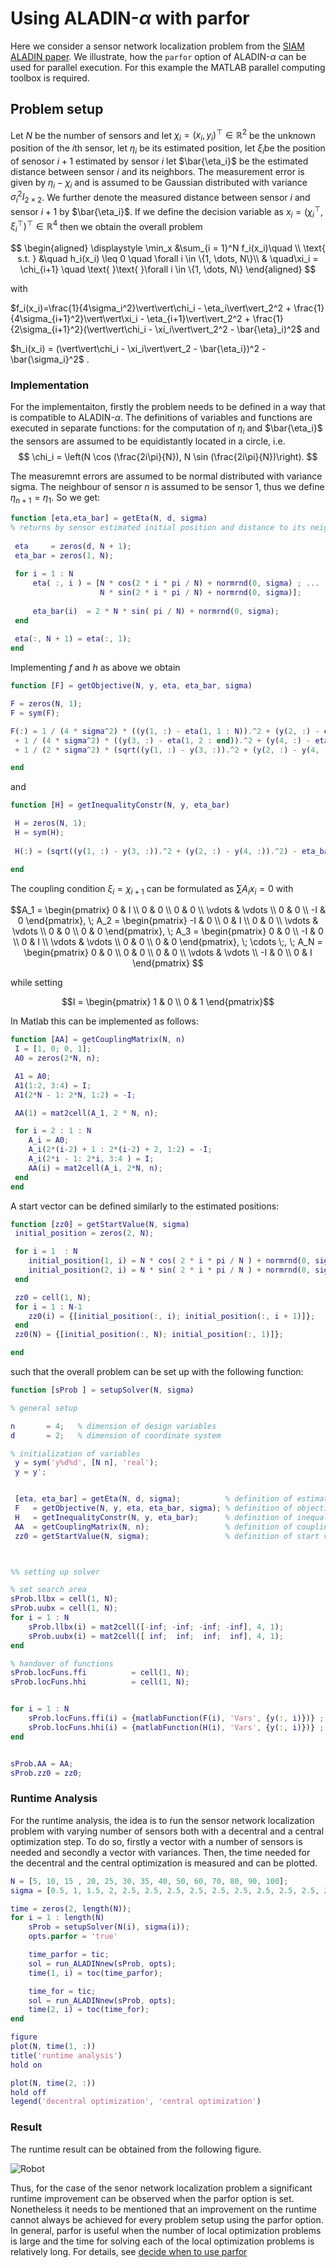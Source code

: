 # Using ALADIN-$\alpha$ with parfor
Here we consider a sensor network localization problem from the [SIAM ALADIN paper](https://www.researchgate.net/publication/299465495_An_Augmented_Lagrangian_Based_Algorithm_for_Distributed_NonConvex_Optimization). We illustrate, how the `parfor` option of ALADIN-$\alpha$ can be used for parallel execution. For this example the MATLAB parallel computing toolbox is required.

## Problem setup

Let $N$ be the number of sensors and let $\chi_i =(x_i,y_i)^\top \in \mathbb{R}^2$ be the unknown position of the $i$th sensor, let $\eta_i$ be its estimated position, let $\xi_i$be the position of senosor $i+1$ estimated by sensor $i$ let $\bar{\eta_i}$ be the estimated distance between sensor $i$ and its neighbors. The measurement error is given by $\eta_i - \chi_i$ and is assumed to be Gaussian distributed with variance $\sigma_i^2 I_{2 \times 2}$. We further denote the measured distance between sensor $i$ and sensor $i + 1$ by $\bar{\eta_i}$. If we define the decision variable as $x_i = (\chi_i^\top, \xi_i^\top)^\top \in \mathbb{R}^4$ then we obtain the overall problem

$$
\begin{aligned}
\displaystyle \min_x &\sum_{i = 1}^N f_i(x_i)\quad  \\
\text{ s.t. } &\quad h_i(x_i) \leq 0 \quad \forall i \in \{1, \dots, N\}\\
& \quad\xi_i = \chi_{i+1}  \quad \text{ }\text{ }\forall i \in \{1, \dots, N\}
\end{aligned}
$$

with 
  
$f_i(x_i)=\frac{1}{4\sigma_i^2}\vert\vert\chi_i - \eta_i\vert\vert_2^2 + \frac{1}{4\sigma_{i+1}^2}\vert\vert\xi_i - \eta_{i+1}\vert\vert_2^2 + \frac{1}{2\sigma_{i+1}^2}(\vert\vert\chi_i - \xi_i\vert\vert_2^2  - \bar{\eta}_i)^2$ and

$h_i(x_i) = (\vert\vert\chi_i - \xi_i\vert\vert_2 - \bar{\eta_i})^2 - \bar{\sigma_i}^2$   .


### Implementation

For the implementaiton, firstly the problem needs to be defined in a way that is compatible to ALADIN-$\alpha$. The definitions of variables and functions are executed in separate functions: for the computation of $\eta_i$ and $\bar{\eta_i}$ the sensors are assumed to be equidistantly located in a circle, i.e.
$$
\chi_i = \left(N \cos (\frac{2i\pi}{N}), N \sin (\frac{2i\pi}{N})\right).
$$

 The measuremnt errors are assumed to be normal distributed with variance sigma. The neighbour of sensor $n$ is assumed to be sensor $1$, thus we define $\eta_{n+1} = \eta_1$. So we get:
```matlab
function [eta,eta_bar] = getEta(N, d, sigma)
% returns by sensor estimated initial position and distance to its neighbours
 
 eta     = zeros(d, N + 1);
 eta_bar = zeros(1, N);
 
 for i = 1 : N
     eta( :, i ) = [N * cos(2 * i * pi / N) + normrnd(0, sigma) ; ...
                    N * sin(2 * i * pi / N) + normrnd(0, sigma)];
     
     eta_bar(i)  = 2 * N * sin( pi / N) + normrnd(0, sigma);
 end
 
 eta(:, N + 1) = eta(:, 1);
end
```
Implementing $f$ and $h$ as above we obtain
```matlab
function [F] = getObjective(N, y, eta, eta_bar, sigma)

F = zeros(N, 1);
F = sym(F);

F(:) = 1 / (4 * sigma^2) * ((y(1, :) - eta(1, 1 : N)).^2 + (y(2, :) - eta(2, 1 : N)).^2) ...
 + 1 / (4 * sigma^2) * ((y(3, :) - eta(1, 2 : end)).^2 + (y(4, :) - eta(2, 2 : end)).^2) ...
 + 1 / (2 * sigma^2) * (sqrt((y(1, :) - y(3, :)).^2 + (y(2, :) - y(4, :)).^2) - eta_bar(:)').^2;

end
```

and
```matlab
function [H] = getInequalityConstr(N, y, eta_bar)

 H = zeros(N, 1);
 H = sym(H);
 
 H(:) = (sqrt((y(1, :) - y(3, :)).^2 + (y(2, :) - y(4, :)).^2) - eta_bar(:)').^2;

end

```

The coupling condition $\xi_i = \chi_{i+1}$ can be formulated as $\sum A_ix_i = 0$ with 

$$A_1 = \begin{pmatrix} 0 & I \\
 0 & 0 \\
 0 & 0 \\
 \vdots & \vdots \\
 0 & 0 \\
 -I & 0
 \end{pmatrix}, \;
A_2 = \begin{pmatrix} -I & 0 \\
 0 & I \\
 0 & 0 \\
 \vdots & \vdots \\
 0 & 0 \\
 0 & 0
 \end{pmatrix}, \;
A_3 = \begin{pmatrix} 0 & 0 \\
 -I & 0 \\
 0 & I \\
 \vdots & \vdots \\
 0 & 0 \\
 0 & 0
 \end{pmatrix}, \; \cdots \;,  \;
A_N = \begin{pmatrix} 0 & 0 \\
 0 & 0 \\
 0 & 0 \\
 \vdots & \vdots \\
 -I & 0 \\
 0 & I
 \end{pmatrix}
 $$

while setting 

$$I = \begin{pmatrix} 1 & 0 \\ 0 & 1 \end{pmatrix}$$

In Matlab this can be implemented as follows:

```matlab
function [AA] = getCouplingMatrix(N, n)
 I = [1, 0; 0, 1];
 A0 = zeros(2*N, n);

 A1 = A0;
 A1(1:2, 3:4) = I;
 A1(2*N - 1: 2*N, 1:2) = -I;

 AA(1) = mat2cell(A_1, 2 * N, n);

 for i = 2 : 1 : N
    A_i = A0;
    A_i(2*(i-2) + 1 : 2*(i-2) + 2, 1:2) = -I;
    A_i(2*i - 1: 2*i, 3:4 ) = I;
    AA(i) = mat2cell(A_i, 2*N, n);
 end
end
```

A start vector can be defined similarly to the estimated positions:

```matlab
function [zz0] = getStartValue(N, sigma)
 initial_position = zeros(2, N);

 for i = 1  : N
    initial_position(1, i) = N * cos( 2 * i * pi / N ) + normrnd(0, sigma);
    initial_position(2, i) = N * sin( 2 * i * pi / N ) + normrnd(0, sigma);
 end

 zz0 = cell(1, N);
 for i = 1 : N-1
    zz0(i) = {[initial_position(:, i); initial_position(:, i + 1)]};
 end
 zz0(N) = {[initial_position(:, N); initial_position(:, 1)]};

end
```

such that the overall problem can be set up  with the following function:


```matlab
function [sProb ] = setupSolver(N, sigma)

% general setup

n       = 4;   % dimension of design variables          
d       = 2;   % dimension of coordinate system 

% initialization of variables
 y = sym('y%d%d', [N n], 'real');
 y = y';


 [eta, eta_bar] = getEta(N, d, sigma);          % definition of estimated initial positions
 F   = getObjective(N, y, eta, eta_bar, sigma); % definition of objective functions
 H   = getInequalityConstr(N, y, eta_bar);      % definition of inequality constraint
 AA  = getCouplingMatrix(N, n);                 % definition of coupling matrix
 zz0 = getStartValue(N, sigma);                 % definition of start value for optimization



%% setting up solver

% set search area
sProb.llbx = cell(1, N);
sProb.uubx = cell(1, N);
for i = 1 : N
    sProb.llbx(i) = mat2cell([-inf; -inf; -inf; -inf], 4, 1);
    sProb.uubx(i) = mat2cell([ inf;  inf;  inf;  inf], 4, 1);
end

% handover of functions
sProb.locFuns.ffi          = cell(1, N);
sProb.locFuns.hhi          = cell(1, N);


for i = 1 : N
    sProb.locFuns.ffi(i) = {matlabFunction(F(i), 'Vars', {y(:, i)})} ;
    sProb.locFuns.hhi(i) = {matlabFunction(H(i), 'Vars', {y(:, i)})} ;
end


sProb.AA = AA;
sProb.zz0 = zz0;


```
### Runtime Analysis
For the runtime analysis, the idea is to ŕun the sensor network localization problem with varying number of sensors both with a decentral and a central optimization step. To do so, firstly a vector with a number of sensors is needed  and secondly a vector with variances. Then, the time needed for the decentral and the central optimization is measured and can be plotted. 
```matlab
N = [5, 10, 15 , 20, 25, 30, 35, 40, 50, 60, 70, 80, 90, 100];
sigma = [0.5, 1, 1.5, 2, 2.5, 2.5, 2.5, 2.5, 2.5, 2.5, 2.5, 2.5, 2.5, 2.5];

time = zeros(2, length(N));
for i = 1 : length(N)
    sProb = setupSolver(N(i), sigma(i));
    opts.parfor = 'true' 

    time_parfor = tic;
    sol = run_ALADINnew(sProb, opts);
    time(1, i) = toc(time_parfor);

    time_for = tic;
    sol = run_ALADINnew(sProb, opts);
    time(2, i) = toc(time_for);
end

figure 
plot(N, time(1, :))
title('runtime analysis')
hold on

plot(N, time(2, :))
hold off
legend('decentral optimization', 'central optimization')

```
### Result
The runtime result can be obtained from the following figure. 

 ![Robot](./figures/run_time_comparison.png)

Thus, for the case of the senor network localization problem a significant runtime improvement can be observed when the parfor option is set. Nonetheless it needs to be mentioned that an improvement on the runtime cannot always be achieved for every problem setup using the parfor option. In general, parfor is useful when the number of local optimization problems is large and the time for solving each of the local  optimization problems is relatively long. For details, see [decide when to use parfor](https://de.mathworks.com/help/parallel-computing/decide-when-to-use-parfor.html;jsessionid=4c67399db5b15c1b7951a965e1c7)
